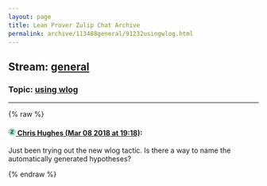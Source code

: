 ```yaml
---
layout: page
title: Lean Prover Zulip Chat Archive 
permalink: archive/113488general/91232usingwlog.html
---
```


## Stream: [general](index.html)
### Topic: [using wlog](91232usingwlog.html)

---


{% raw %}
#### [![Click to go to Zulip](../../assets/img/zulip2.png) Chris Hughes (Mar 08 2018 at 19:18)](https://leanprover.zulipchat.com/#narrow/stream/113488-general/topic/using%20wlog/near/123456203):
Just been trying out the new wlog tactic. Is there a way to name the automatically generated hypotheses?


{% endraw %}
